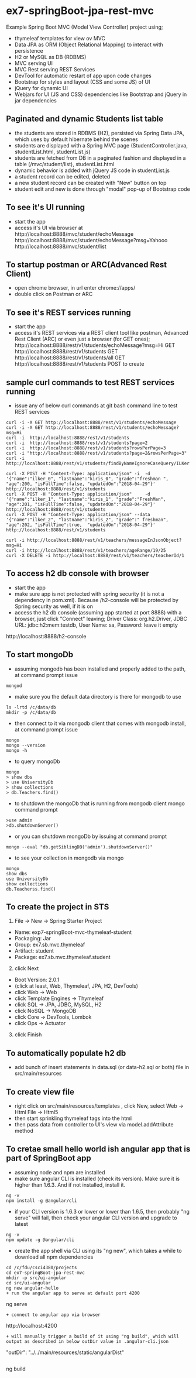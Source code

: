 # ex7-springBoot-jpa-rest-mvc
Example Spring Boot MVC (Model View Controller) project using;
+ thymeleaf templates for view ov MVC
+ Data JPA as ORM (Object Relational Mapping) to interact with persistence
+ H2 or MySQL as DB (RDBMS)
+ MVC serving UI
+ MVC Rest serving REST Services
+ DevTool for automatic restart of app upon code changes
+ Bootstrap for styles and layout (CSS and some JS) of UI
+ jQuery for dynamic UI
+ Webjars for UI (JS and CSS) dependencies like Bootstrap and jQuery in jar dependencies

## Paginated and dynamic Students list table
+ the students are stored in RDBMS (H2), persisted via Spring Data JPA, which uses by default hibernate behind the scenes
+ students are displayed with a Spring MVC page (StudentController.java, studentList.html, studentList.js)
+ students are fetched from DB in a paginated fashion and displayed in a table (/mvc/student/list), studentList.html
+ dynamic behavior is added with jQuery JS code in studentList.js
+ a student record can be edited, deleted
+ a new student record can be created with "New" button on top
+ student edit and new is done through "modal" pop-up of Bootstrap code

## To see it's UI running
+ start the app
+ access it's UI via browser at
http://localhost:8888/mvc/student/echoMessage
http://localhost:8888/mvc/student/echoMessage?msg=Yahooo
http://localhost:8888/mvc/student/list

## To startup postman or ARC(Advanced Rest Client)
+ open chrome browser, in url enter 
chrome://apps/
+ double click on Postman or ARC

## To see it's REST services running
+ start the app
+ access it's REST services via a REST client tool like postman, Advanced Rest Client (ARC) or even just a browser (for GET ones);
http://localhost:8888/rest/v1/students/echoMessage?msg=Hi			GET
http://localhost:8888/rest/v1/students								GET
http://localhost:8888/rest/v1/students/all							GET
http://localhost:8888/rest/v1/students								POST to create

## sample curl commands to test REST services running
+ issue any of below curl commands at git bash command line to test REST services
```
curl -i -X GET http://localhost:8888/rest/v1/students/echoMessage
curl -i -X GET http://localhost:8888/rest/v1/students/echoMessage?msg=Hi
curl -i  http://localhost:8888/rest/v1/students
curl -i  http://localhost:8888/rest/v1/students?page=2
curl -i  http://localhost:8888/rest/v1/students?rowsPerPage=3
curl -i "http://localhost:8888/rest/v1/students?page=2&rowsPerPage=3"
curl -i http://localhost:8888/rest/v1/students/findByNameIgnoreCaseQuery/ILKer
```
```
curl -X POST -H "Content-Type: application/json" -i  -d '{"name":"ilker_0", "lastname":"kiris_0", "grade":"freshman ", "age":200, "isFullTime":false, "updatedOn":"2018-04-29"}' http://localhost:8888/rest/v1/students
curl -X POST -H "Content-Type: application/json"     -d '{"name":"ilker_1", "lastname":"kiris_1", "grade":"FreshMan",  "age":201, "isFullTime":false, "updatedOn":"2018-04-29"}' http://localhost:8888/rest/v1/students
curl -X POST -H "Content-Type: application/json" --data '{"name":"ilker_2", "lastname":"kiris_2", "grade":" freshman", "age":202, "isFullTime":true,  "updatedOn":"2018-04-29"}' http://localhost:8888/rest/v1/students
```
```
curl -i http://localhost:8888/rest/v1/teachers/messageInJsonObject?msg=Hi
curl -i http://localhost:8888/rest/v1/teachers/ageRange/19/25
curl -X DELETE -i http://localhost:8888/rest/v1/teachers/teacherId/1
```

## To access h2 db console with browser
+ start the app
+ make sure app is not protected with spring security (it is not a dependency in pom.xml). Because /h2-console will be protected by Spring security as well, if it is on
+ access the h2 db console (assuming app started at port 8888) with a browser,
 just click "Connect" leaving; 
 Driver Class: org.h2.Driver, 
 JDBC URL: jdbc:h2:mem:testdb, 
 User Name: sa, 
 Password:         leave it empty

http://localhost:8888/h2-console


## To start mongoDb
+ assuming mongodb has been installed and properly added to the path, at command prompt issue
```
mongod
```
+ make sure you the default data directory is there for mongodb to use
```
ls -lrtd /c/data/db
mkdir -p /c/data/db
```
+ then connect to it via mongodb client that comes with mongodb install, at command prompt issue
```
mongo
mongo --version
mongo -h
```
+ to query mongoDb
```
mongo
> show dbs
> use UniversityDb
> show collections
> db.Teachers.find()
```
+ to shutdown the mongoDb that is running from mongodb client mongo command prompt
```
>use admin
>db.shutdownServer()
```
+ or you can shutdown mongoDb by issuing at command prompt
```
mongo --eval "db.getSiblingDB('admin').shutdownServer()"
```
+ to see your collection in mongodb via mongo
```
mongo
show dbs
use UniversityDb
show collections
db.Teacherss.find()
```


## To create the project in STS
1. File -> New -> Spring Starter Project
  - Name: exp7-springBoot-mvc-thymeleaf-student
  - Packaging: Jar
  - Group: ex7.sb.mvc.thymeleaf
  - Artifact: student
  - Package: ex7.sb.mvc.thymeleaf.student
2. click Next
  * Boot Version: 2.0.1
  * (click at least, Web, Thymeleaf, JPA, H2, DevTools)
  * click Web -> Web
  * click Template Engines -> Thymeleaf
  * click SQL -> JPA, JDBC, MySQL, H2
  * click NoSQL -> MongoDB
  * click Core -> DevTools, Lombok
  * click Ops -> Actuator
3. click Finish
## To automatically populate h2 db
+ add bunch of insert statements in data.sql (or data-h2.sql or both) file in src/main/resources

## To create view file
+ right click on src/main/resources/templates , click New, select Web -> Html File -> Html5
+ then start sprinkling thymeleaf tags into the html
+ then pass data from controller to UI's view via model.addAttribute method

## To cretae small hello world ish angular app that is part of SpringBoot app
+ assuming node and npm are installed
+ make sure angular CLI is installed (check its version). Make sure it is higher than 1.6.3. And if not installed, install it.
```
ng -v
npm install -g @angular/cli
```
+ if your CLI version is 1.6.3 or lower or lower than 1.6.5, then probably "ng serve" will fail, then check your angular CLI version and upgrade to latest
```
ng -v
npm update -g @angular/cli
```
+ create the app shell via CLI using its "ng new", which takes a while to download all npm dependencies
```
cd /c/fdu/csci4380/projects
cd ex7-springBoot-jpa-rest-mvc
mkdir -p src/ui-angular
cd src/ui-angular
ng new angular-hello
+ run the angular app to serve at default port 4200
```
ng serve
```
+ connect to angular app via browser
```
http://localhost:4200
```
+ will manually trigger a build of it using "ng build", which will output as described in below outDir value in .angular-cli.json
```
"outDir": "../../main/resources/static/angularDist"
```
```
ng build
```